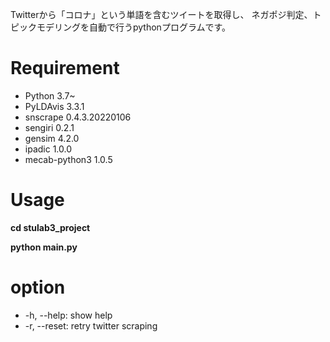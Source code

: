 Twitterから「コロナ」という単語を含むツイートを取得し、
ネガポジ判定、トピックモデリングを自動で行うpythonプログラムです。

# Requirement
* Python 3.7~
* PyLDAvis 3.3.1
* snscrape 0.4.3.20220106
* sengiri 0.2.1
* gensim 4.2.0
* ipadic 1.0.0
* mecab-python3 1.0.5


# Usage
**cd stulab3_project**

**python main.py**

# option
* -h, --help: show help
* -r, --reset: retry twitter scraping
